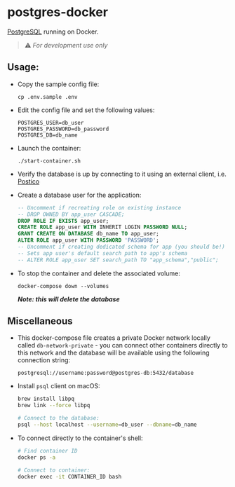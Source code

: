 # postgres-docker
[PostgreSQL](https://www.postgresql.org/) running on Docker.

> :warning: *For development use only*

## Usage:
- Copy the sample config file:
  ```
  cp .env.sample .env
  ```

- Edit the config file and set the following values:
  ```
  POSTGRES_USER=db_user
  POSTGRES_PASSWORD=db_password
  POSTGRES_DB=db_name
  ```

- Launch the container:
  ```
  ./start-container.sh
  ```

- Verify the database is up by connecting to it using an external client, i.e. [Postico](https://eggerapps.at/postico/)

- Create a database user for the application:
  ```sql
  -- Uncomment if recreating role on existing instance
  -- DROP OWNED BY app_user CASCADE;
  DROP ROLE IF EXISTS app_user;
  CREATE ROLE app_user WITH INHERIT LOGIN PASSWORD NULL;
  GRANT CREATE ON DATABASE db_name TO app_user;
  ALTER ROLE app_user WITH PASSWORD 'PASSWORD';
  -- Uncomment if creating dedicated schema for app (you should be!)
  -- Sets app user's default search path to app's schema
  -- ALTER ROLE app_user SET search_path TO "app_schema","public";
  ```

- To stop the container and delete the associated volume:
  ```
  docker-compose down --volumes
  ```
  ***Note: this will delete the database***


## Miscellaneous
- This docker-compose file creates a private Docker network locally called `db-network-private` - you can connect other containers directly to this network and the database will be available using the following connection string:
  ```
  postgresql://username:password@postgres-db:5432/database
  ```

- Install `psql` client on macOS:
  ```bash
  brew install libpq
  brew link --force libpq

  # Connect to the database:
  psql --host localhost --username=db_user --dbname=db_name
  ```

- To connect directly to the container's shell:
  ```bash
  # Find container ID
  docker ps -a
  
  # Connect to container:
  docker exec -it CONTAINER_ID bash
  ```
